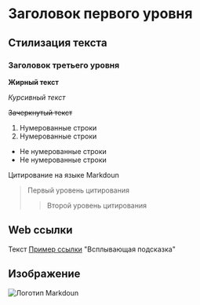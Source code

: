 # Заголовок первого уровня
## Стилизация текста
### Заголовок третьего уровня

**Жирный текст**

*Курсивный текст*

~~Зачеркнутый текст~~

1. Нумерованные строки
2. Нумерованные строки

* Не нумерованные строки
* Не нумерованные строки

Цитирование на языке Markdoun
> Первый уровень цитирования
>> Второй уровень цитирования

## Web ссылки
Текст [Пример ссылки](http.example.com) "Всплывающая подсказка"

## Изображение
![Логотип Markdoun](https://upload.wikimedia.org/wikipedia/commons/thumb/4/48/Markdown-mark.svg/1920px-Markdown-mark.svg.png)